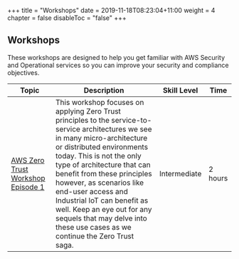 +++
title = "Workshops"
date = 2019-11-18T08:23:04+11:00
weight = 4
chapter = false
disableToc = "false"
+++

## Workshops

These workshops are designed to help you get familiar with AWS Security and Operational services so you can improve your security and compliance objectives. 

| Topic | Description | Skill Level | Time |
|-----------|---------|---------|---------|
|[AWS Zero Trust Workshop Episode 1](/en/workshops/zero_trust_ep1) | This workshop focuses on applying Zero Trust principles to the service-to-service architectures we see in many micro-architecture or distributed environments today. This is not the only type of architecture that can benefit from these principles however, as scenarios like end-user access and Industrial IoT can benefit as well. Keep an eye out for any sequels that may delve into these use cases as we continue the Zero Trust saga. | Intermediate | 2 hours |
<!--
|[Eliminate Bastion Hosts with Systems Manager](/workshops/module1) | In this session, you will configure AWS Systems Manager Session Manager to provide secure interactive access to your managed instances without the need to expose inbound ports, manage bastion hosts, or manage SSH keys. You will learn how Session Manager works by default and will progressively increase the security posture of your environment by enabling enhanced session encryption, configuring session logging and reducing default permissions. | Beginner - Intermediate | 1 - 2 hours |
|[Security Through Good Governance](/workshops/module2)| In this session, you will leverage Systems Manager and AWS Config to enforce governance across your AWS resources. You will collect inventory from your instances, automate patch management, ensuring consistency across your instances and automating compliance enforcement.   | Beginner - Intermediate | 1 - 2  hours |
|[Protecting Workloads from the Instance to the Edge](/workshops/module3)| In this session, you will build an environment consisting of two Amazon Linux web servers behind an application load balancer. The web servers will be running a PHP web site that contains several vulnerabilities. You will then use AWS Web Application Firewall (WAF), Amazon Inspector and AWS Systems Manager to identify the vulnerabilities and remediate them.   | Advanced | 2 - 3 hours |
|[AWS Secrets Manager with Amazon RDS and AWS Fargate](/workshops/module4)| In this session, you will access the RDS database with Secrets Manager. You will then use Secrets Manager to rotate the data base password. You will then use Secrets Manager to access the database again to show that you can continue to access the data base after the rotation. In the second phase of the lab, you will extend your use of Secrets Manager into an AWS Fargate container. You will create an Amazon ECS task definition to pass secrets to the Fargate container and then launch the Fargate container. You will then SSH into the container to show that the secret was passed to the container and that you can access the RDS data base. | Intermediate - Advanced |  1 hour |
-->
